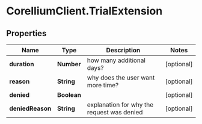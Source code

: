 # CorelliumClient.TrialExtension

## Properties

Name | Type | Description | Notes
------------ | ------------- | ------------- | -------------
**duration** | **Number** | how many additional days? | [optional] 
**reason** | **String** | why does the user want more time? | [optional] 
**denied** | **Boolean** |  | [optional] 
**deniedReason** | **String** | explanation for why the request was denied | [optional] 


